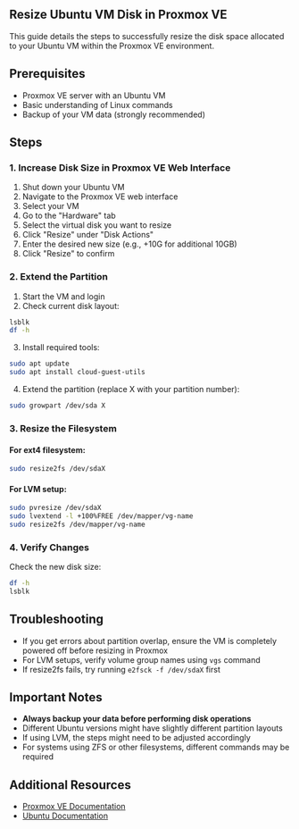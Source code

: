 ## Resize Ubuntu VM Disk in Proxmox VE

This guide details the steps to successfully resize the disk space allocated to your Ubuntu VM within the Proxmox VE environment.

## Prerequisites

- Proxmox VE server with an Ubuntu VM
- Basic understanding of Linux commands
- Backup of your VM data (strongly recommended)

## Steps

### 1. Increase Disk Size in Proxmox VE Web Interface

1. Shut down your Ubuntu VM
2. Navigate to the Proxmox VE web interface
3. Select your VM
4. Go to the "Hardware" tab
5. Select the virtual disk you want to resize
6. Click "Resize" under "Disk Actions"
7. Enter the desired new size (e.g., +10G for additional 10GB)
8. Click "Resize" to confirm

### 2. Extend the Partition

1. Start the VM and login
2. Check current disk layout:
```bash
lsblk
df -h
```

3. Install required tools:
```bash
sudo apt update
sudo apt install cloud-guest-utils
```

4. Extend the partition (replace X with your partition number):
```bash
sudo growpart /dev/sda X
```

### 3. Resize the Filesystem

#### For ext4 filesystem:
```bash
sudo resize2fs /dev/sdaX
```

#### For LVM setup:
```bash
sudo pvresize /dev/sdaX
sudo lvextend -l +100%FREE /dev/mapper/vg-name
sudo resize2fs /dev/mapper/vg-name
```

### 4. Verify Changes

Check the new disk size:
```bash
df -h
lsblk
```

## Troubleshooting

- If you get errors about partition overlap, ensure the VM is completely powered off before resizing in Proxmox
- For LVM setups, verify volume group names using `vgs` command
- If resize2fs fails, try running `e2fsck -f /dev/sdaX` first

## Important Notes

- **Always backup your data before performing disk operations**
- Different Ubuntu versions might have slightly different partition layouts
- If using LVM, the steps might need to be adjusted accordingly
- For systems using ZFS or other filesystems, different commands may be required

## Additional Resources

- [Proxmox VE Documentation](https://pve.proxmox.com/wiki/Main_Page)
- [Ubuntu Documentation](https://help.ubuntu.com/)
```
